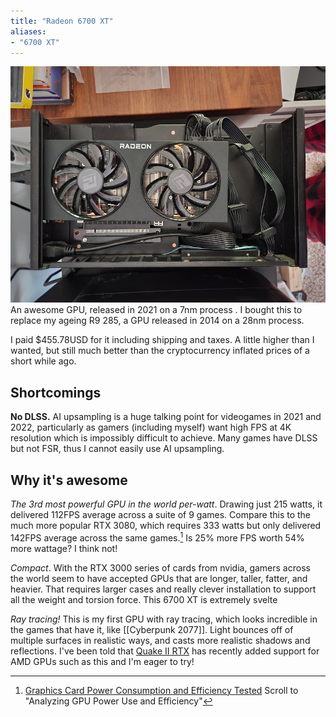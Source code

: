 ```yaml
---
title: "Radeon 6700 XT"
aliases:
- "6700 XT"
---
```

![](notes/images/6700xt.jpg)
An awesome GPU, released in 2021 on a 7nm process . I bought this to replace my ageing R9 285, a GPU released in 2014 on a 28nm process.



I paid $455.78USD for it including shipping and taxes. A little higher than I wanted, but still much better than the cryptocurrency inflated prices of a short while ago.

## Shortcomings

**No DLSS.** AI upsampling is a huge talking point for videogames in 2021 and 2022, particularly as gamers (including myself) want high FPS at 4K resolution which is impossibly difficult to achieve. Many games have DLSS but not FSR, thus I cannot easily use AI upsampling.

## Why it's awesome
*The 3rd most powerful GPU in the world per-watt*. Drawing just 215 watts, it delivered 112FPS average across a suite of 9 games. Compare this to the much more popular RTX 3080, which requires 333 watts but only delivered 142FPS average across the same games.[^1] Is 25% more FPS worth 54% more wattage? I think not!

*Compact*. With the RTX 3000 series of cards from nvidia, gamers across the world seem to have accepted GPUs that are longer, taller, fatter, and heavier. That requires larger cases and really clever installation to support all the weight and torsion force. This 6700 XT is extremely svelte

<!-- Find screenshot of car with headlights -->

*Ray tracing!* This is my first GPU with ray tracing, which looks incredible in the games that have it, like [[Cyberpunk 2077]]. Light bounces off of multiple surfaces in realistic ways, and casts more realistic shadows and reflections. I've been told that [Quake II RTX](https://www.gog.com/game/quake_ii_rtx) has recently added support for AMD GPUs such as this and I'm eager to try!

[^1]: [Graphics Card Power Consumption and Efficiency Tested](https://www.tomshardware.com/features/graphics-card-power-consumption-tested) Scroll to "Analyzing GPU Power Use and Efficiency" 
